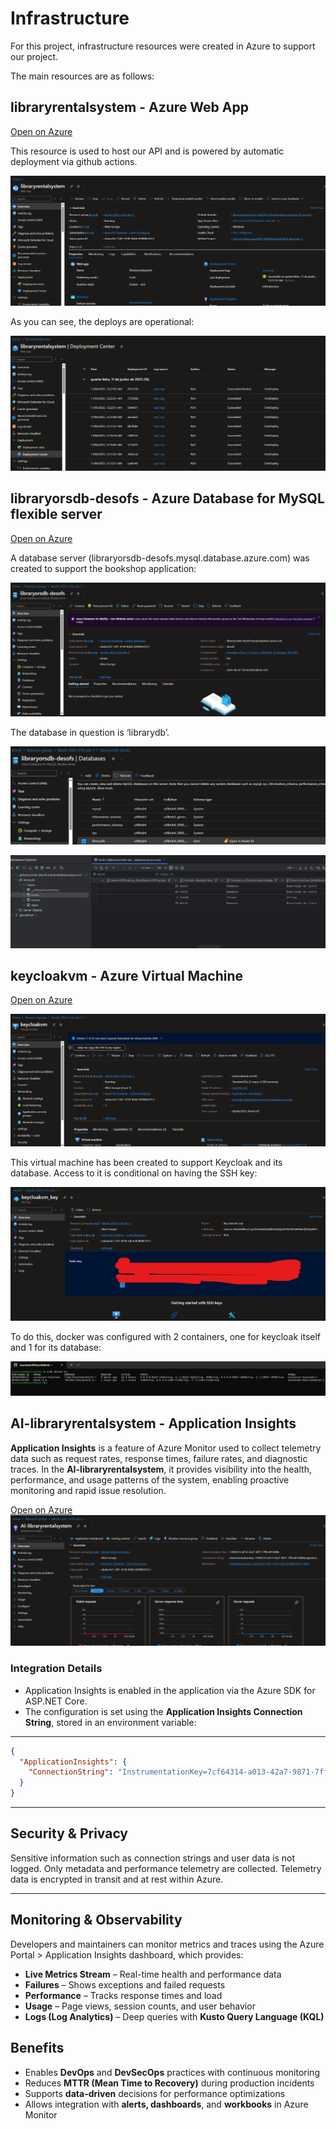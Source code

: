 # Infrastructure

For this project, infrastructure resources were created in Azure to support our project.

The main resources are as follows:

## libraryrentalsystem - Azure Web App

[Open on Azure](https://login.microsoftonline.com/myisepipp.onmicrosoft.com/oauth2/v2.0/authorize?redirect_uri=https%3A%2F%2Fportal.azure.com%2Fsignin%2Findex%2F&response_type=code%20id_token&scope=https%3A%2F%2Fmanagement.core.windows.net%2F%2Fuser_impersonation%20openid%20email%20profile&state=OpenIdConnect.AuthenticationProperties%3Db3x3JwaJnU6DtG2VEWFizwlKcOpqiS8uas3pkzYW080MBqJiohsV_654b-xU9BObQdTrDlG78sK_0NRBPTAkh3QyTvxfR2StVa6f8a_HLU9CWjXiTjEIaqCoO0LhoI4gYYC2baLkwNHgfhM3MW16k_B26SwzG37euMhafOy44683EXkK0wUBuApac7uuZP1IqrBfq3SZhzVdajx8InsedS1xTxbLzY8SMGx2BNUlJQRKMnZdnl2xhKP-vOzbN1_r1xlEJmZvzJpr-3HVLewGaqyqsDG1Lz1eURXQSD_DsChaZFSaMs3VLrwRzqM2PNqignHediBbjagKvXPQ0EHL1nNcbX7euQmPb1bquTnF96flmEGixo3fxZkotm0BoV054HL7oHNhxbIlSxhTlxJgGYXcTXePzsiXChzVsWf72IeXaIpJ6ojJb3yo8iFjR0G3algd7-Fg8QxHdARaYoBLBrddeUjFVMDJs5bA_7qeFjbAYRDgQgaKw8YyMX4pWzh_vIPnH-Rveu770gOE1GU-KMBf9Y3GgWefAhDTJXLcxNrsRLNpUq_95brEVzGFd6GfIAfOOfEdJcWwK9ky2ON29jGolJprbhDbYxcn3GHncuo&response_mode=form_post&nonce=638852215996869749.MDhkN2EyMGMtYzEyMC00NDJmLWFiYzgtMjQ3YTAyNDcxZGYxZmVkN2M0YjYtZTAxMS00NTUwLWE0NzEtNDk1ZWI4NjRjYTE3&client_id=c44b4083-3bb0-49c1-b47d-974e53cbdf3c&site_id=501430&client-request-id=42748f09-8ac3-49f2-869b-8888a4021670&x-client-SKU=ID_NET472&x-client-ver=8.3.0.0)

This resource is used to host our API and is powered by automatic deployment via github actions.

![API - pagina inicial.png](Pictures/API%20-%20pagina%20inicial.png)

As you can see, the deploys are operational:

![API - Deploys.png](Pictures/API%20-%20Deploys.png)

## libraryorsdb-desofs - Azure Database for MySQL flexible server

[Open on Azure](https://portal.azure.com/#@myisepipp.onmicrosoft.com/resource/subscriptions/ebeba1b7-1df1-4739-8d56-839f00cf37c1/resourceGroups/desofs-2025-m1b-pbs-3/providers/Microsoft.DBforMySQL/flexibleServers/libraryorsdb-desofs/overview)

A database server (libraryorsdb-desofs.mysql.database.azure.com) was created to support the bookshop application:

![DB SERVER overview.png](Pictures/DB%20SERVER%20overview.png)

The database in question is ‘librarydb’.

![api db.png](Pictures/api%20db.png)

![working db connection from datagrip.png](Pictures/working%20db%20connection%20from%20datagrip.png)

## keycloakvm - Azure Virtual Machine

[Open on Azure](https://portal.azure.com/#@myisepipp.onmicrosoft.com/resource/subscriptions/ebeba1b7-1df1-4739-8d56-839f00cf37c1/resourceGroups/desofs-2025-m1b-pbs-3/providers/Microsoft.Compute/virtualMachines/keycloakvm/overview)

![keycloak vm.png](Pictures/keycloak%20vm.png)

This virtual machine has been created to support Keycloak and its database.
Access to it is conditional on having the SSH key:

![ssh key - keycloakvm.png](Pictures/ssh%20key%20-%20keycloakvm.png)

To do this, docker was configured with 2 containers, one for keycloak itself and 1 for its database:

![keycloak containers on vm.png](Pictures/keycloak%20containers%20on%20vm.png)

## AI-libraryrentalsystem - Application Insights

**Application Insights** is a feature of Azure Monitor used to collect telemetry data such as request rates, response times, failure rates, and diagnostic traces. In the **AI-libraryrentalsystem**, it provides visibility into the health, performance, and usage patterns of the system, enabling proactive monitoring and rapid issue resolution.

[Open on Azure](https://portal.azure.com/#@myisepipp.onmicrosoft.com/resource/subscriptions/ebeba1b7-1df1-4739-8d56-839f00cf37c1/resourceGroups/desofs-2025-m1b-pbs-3/providers/microsoft.insights/components/AI-libraryrentalsystem/overview)
![App Insights.png](Pictures/App%20Insights.png)

### Integration Details

- Application Insights is enabled in the application via the Azure SDK for ASP.NET Core.
- The configuration is set using the **Application Insights Connection String**, stored in an environment variable:

---

```json
{
  "ApplicationInsights": {
    "ConnectionString": "InstrumentationKey=7cf64314-a013-42a7-9871-7ff3c401d98b;IngestionEndpoint=https://westeurope-5.in.applicationinsights.azure.com/;LiveEndpoint=https://westeurope.livediagnostics.monitor.azure.com/;ApplicationId=d37599ab-0a53-4de7-9452-8fd271a3dc6d"
  }
}
```

---

## Security & Privacy

Sensitive information such as connection strings and user data is not logged. Only metadata and performance telemetry are collected. Telemetry data is encrypted in transit and at rest within Azure.

---

## Monitoring & Observability

Developers and maintainers can monitor metrics and traces using the Azure Portal > Application Insights dashboard, which provides:

- **Live Metrics Stream** – Real-time health and performance data
- **Failures** – Shows exceptions and failed requests
- **Performance** – Tracks response times and load
- **Usage** – Page views, session counts, and user behavior
- **Logs (Log Analytics)** – Deep queries with **Kusto Query Language (KQL)**

## Benefits

- Enables **DevOps** and **DevSecOps** practices with continuous monitoring
- Reduces **MTTR (Mean Time to Recovery)** during production incidents
- Supports **data-driven** decisions for performance optimizations
- Allows integration with **alerts, dashboards**, and **workbooks** in Azure Monitor
